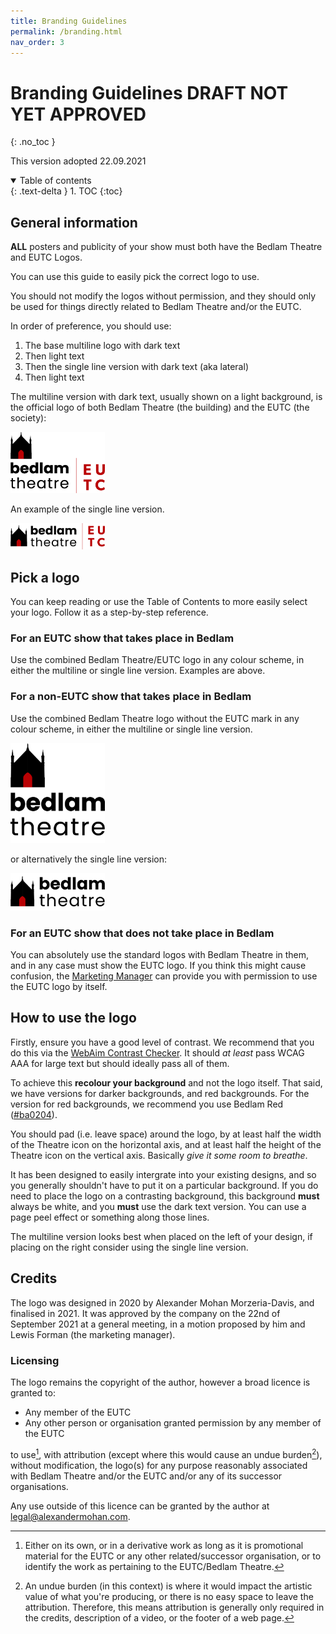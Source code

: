 ```yaml
---
title: Branding Guidelines
permalink: /branding.html
nav_order: 3
---
```


# Branding Guidelines DRAFT NOT YET APPROVED
{: .no_toc }

This version adopted 22.09.2021

<details open markdown="block">
  <summary>
    Table of contents
  </summary>
  {: .text-delta }
1. TOC
{:toc}
</details>

## General information

**ALL** posters and publicity of your show must both have the Bedlam Theatre and EUTC Logos.

You can use this guide to easily pick the correct logo to use.

You should not modify the logos without permission, and they should only be used for things directly related to Bedlam Theatre and/or the EUTC.

In order of preference, you should use:

1. The base multiline logo with dark text
2. Then light text
3. Then the single line version with dark text (aka lateral)
4. Then light text

The multiline version with dark text, usually shown on a light background, is the official logo of both Bedlam Theatre (the building) and the EUTC (the society):

<img src="branding/svg/bedlam-logo_base-multiline.svg" width="30%" alt="Bedlam Theatre EUTC Multiline logo with black text" />

An example of the single line version.

<img src="branding/svg/bedlam-logo_single-line.svg" width="30%" alt="Bedlam Theatre EUTC Multiline logo with black text" />

## Pick a logo 

You can keep reading or use the Table of Contents to more easily select your logo. Follow it as a step-by-step reference.

### For an EUTC show that takes place in Bedlam

Use the combined Bedlam Theatre/EUTC logo in any colour scheme, in either the multiline or single line version. Examples are above.

### For a non-EUTC show that takes place in Bedlam

Use the combined Bedlam Theatre logo without the EUTC mark in any colour scheme, in either the multiline or single line version.

<img src="branding/svg/bedlam-logo_base-multiline-no-eutc.svg" width="30%" alt="Bedlam Theatre EUTC Multiline logo with black text" />

or alternatively the single line version:

<img src="branding/svg/bedlam-logo_single-line-no-eutc.svg" width="30%" alt="Bedlam Theatre EUTC Multiline logo with black text" />

### For an EUTC show that **does not** take place in Bedlam

You can absolutely use the standard logos with Bedlam Theatre in them, and in any case must show the EUTC logo. If you think this might cause confusion, the [Marketing Manager](mailto:marketing@bedlamtheatre.co.uk) can provide you with permission to use the EUTC logo by itself.

## How to use the logo

Firstly, ensure you have a good level of contrast. We recommend that you do this via the [WebAim Contrast Checker](https://webaim.org/resources/contrastchecker/).  It should *at least* pass WCAG AAA for large text but should ideally pass all of them.

To achieve this **recolour your background** and not the logo itself. That said, we have versions for darker backgrounds, and red backgrounds. For the version for red backgrounds, we recommend you use Bedlam Red ([#ba0204](https://www.google.com/search?client=safari&rls=en&q=%23ba0204&ie=UTF-8&oe=UTF-8)).

You should pad (i.e. leave space) around the logo, by at least half the width of the Theatre icon on the horizontal axis, and at least half the height of the Theatre icon on the vertical axis. Basically *give it some room to breathe*.

It has been designed to easily intergrate into your existing designs, and so you generally shouldn't have to put it on a particular background. If you do need to place the logo on a contrasting background, this background **must** always be white, and you **must** use the dark text version. You can use a page peel effect or something along those lines.

The multiline version looks best when placed on the left of your design, if placing on the right consider using the single line version.

## Credits

The logo was designed in 2020 by Alexander Mohan Morzeria-Davis, and finalised in 2021. It was approved by the company on the 22nd of September 2021 at a general meeting, in a motion proposed by him and Lewis Forman (the marketing manager).

### Licensing

The logo remains the copyright of the author, however a broad licence is granted to:

* Any member of the EUTC
* Any other person or organisation granted permission by any member of the EUTC

to use[^1], with attribution (except where this would cause an undue burden[^2]), without modification, the logo(s) for any purpose reasonably associated with Bedlam Theatre and/or the EUTC and/or any of its successor organisations.

Any use outside of this licence can be granted by the author at legal@alexandermohan.com. 

[^1]: Either on its own, or in a derivative work as long as it is promotional material for the EUTC or any other related/successor organisation, or to identify the work as pertaining to the EUTC/Bedlam Theatre.

[^2]: An undue burden (in this context) is where it would impact the artistic value of what you're producing, or there is no easy space to leave the attribution. Therefore, this means attribution is generally only required in the credits, description of a video, or the footer of a web page.